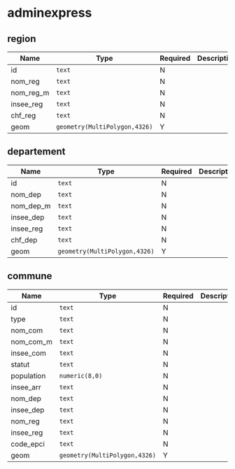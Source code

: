 # adminexpress

## region

| Name      | Type                          | Required | Description |
| --------- | ----------------------------- | -------- | ----------- |
| id        | `text`                        | N        |             |
| nom_reg   | `text`                        | N        |             |
| nom_reg_m | `text`                        | N        |             |
| insee_reg | `text`                        | N        |             |
| chf_reg   | `text`                        | N        |             |
| geom      | `geometry(MultiPolygon,4326)` | Y        |             |

## departement

| Name      | Type                          | Required | Description |
| --------- | ----------------------------- | -------- | ----------- |
| id        | `text`                        | N        |             |
| nom_dep   | `text`                        | N        |             |
| nom_dep_m | `text`                        | N        |             |
| insee_dep | `text`                        | N        |             |
| insee_reg | `text`                        | N        |             |
| chf_dep   | `text`                        | N        |             |
| geom      | `geometry(MultiPolygon,4326)` | Y        |             |

## commune

| Name       | Type                          | Required | Description |
| ---------- | ----------------------------- | -------- | ----------- |
| id         | `text`                        | N        |             |
| type       | `text`                        | N        |             |
| nom_com    | `text`                        | N        |             |
| nom_com_m  | `text`                        | N        |             |
| insee_com  | `text`                        | N        |             |
| statut     | `text`                        | N        |             |
| population | `numeric(8,0)`                | N        |             |
| insee_arr  | `text`                        | N        |             |
| nom_dep    | `text`                        | N        |             |
| insee_dep  | `text`                        | N        |             |
| nom_reg    | `text`                        | N        |             |
| insee_reg  | `text`                        | N        |             |
| code_epci  | `text`                        | N        |             |
| geom       | `geometry(MultiPolygon,4326)` | Y        |             |

